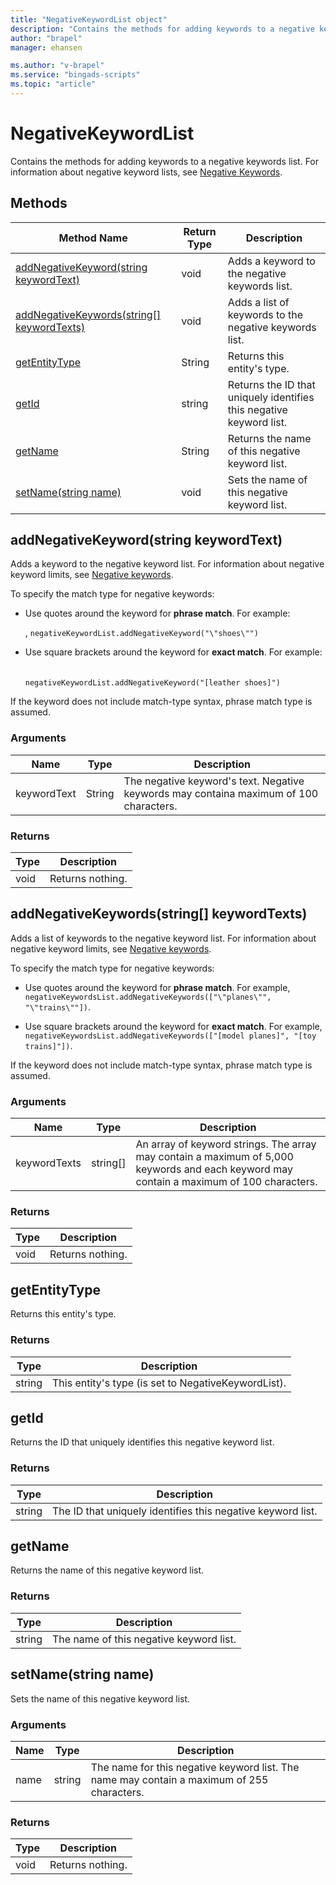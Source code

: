 ```yaml
---
title: "NegativeKeywordList object"
description: "Contains the methods for adding keywords to a negative keywords list."
author: "brapel"
manager: ehansen

ms.author: "v-brapel"
ms.service: "bingads-scripts"
ms.topic: "article"
---
```


# NegativeKeywordList

Contains the methods for adding keywords to a negative keywords list. For information about negative keyword lists, see [Negative Keywords](/bingads/guides/entity-hierarchy-limits#negativekeywords).

## Methods
|Method Name|Return Type|Description|
|-|-|-
[addNegativeKeyword(string keywordText)](#addnegativekeyword~string-keywordtext~)|void|Adds a keyword to the negative keywords list.
[addNegativeKeywords(string[] keywordTexts)](#addnegativekeywords~string-keywordtexts~)|void|Adds a list of keywords to the negative keywords list.
[getEntityType](#getentitytype)|String|Returns this entity's type.
[getId](#getid)|string|Returns the ID that uniquely identifies this negative keyword list.
[getName](#getname)|String|Returns the name of this negative keyword list.
[setName(string name)](#setname~string-name~)|void|Sets the name of this negative keyword list.

## <a name="addnegativekeyword~string-keywordtext~"></a>addNegativeKeyword(string keywordText)
Adds a keyword to the negative keyword list. For information about negative keyword limits, see [Negative keywords](/bingads/guides/entity-hierarchy-limits#negativekeywords). 

To specify the match type for negative keywords:

- Use quotes around the keyword for **phrase match**. For example:  
  
  , `negativeKeywordList.addNegativeKeyword("\"shoes\"")`  
  
- Use square brackets around the keyword for **exact match**. For example:<br /><br /><br /> `negativeKeywordList.addNegativeKeyword("[leather shoes]")`

If the keyword does not include match-type syntax, phrase match type is assumed.

### Arguments
|Name|Type|Description|
|-|-|-
keywordText|String|The negative keyword's text. Negative keywords may containa maximum of 100 characters. 

### Returns
|Type|Description|
|-|-
void|Returns nothing.

## <a name="addnegativekeywords~string-keywordtexts~"></a>addNegativeKeywords(string[] keywordTexts)
Adds a list of keywords to the negative keyword list. For information about negative keyword limits, see [Negative keywords](/bingads/guides/entity-hierarchy-limits#negativekeywords).

To specify the match type for negative keywords:

- Use quotes around the keyword for **phrase match**. For example, `negativeKeywordsList.addNegativeKeywords(["\"planes\"", "\"trains\""])`.  
  
- Use square brackets around the keyword for **exact match**. For example, `negativeKeywordsList.addNegativeKeywords(["[model planes]", "[toy trains]"])`.

If the keyword does not include match-type syntax, phrase match type is assumed.


### Arguments
|Name|Type|Description|
|-|-|-
keywordTexts|string[]|An array of keyword strings. The array may contain a maximum of 5,000 keywords and each keyword may contain a maximum of 100 characters.

### Returns
|Type|Description|
|-|-
void|Returns nothing.

## <a name="getentitytype"></a>getEntityType
Returns this entity's type. 

### Returns
|Type|Description|
|-|-
string|This entity's type (is set to NegativeKeywordList).

## <a name="getid"></a>getId
Returns the ID that uniquely identifies this negative keyword list.

### Returns
|Type|Description|
|-|-
string|The ID that uniquely identifies this negative keyword list.

## <a name="getname"></a>getName
Returns the name of this negative keyword list.

### Returns
|Type|Description|
|-|-
string|The name of this negative keyword list.

## <a name="setname~string-name~"></a>setName(string name)
Sets the name of this negative keyword list.

### Arguments
|Name|Type|Description|
|-|-|-
name|string|The name for this negative keyword list. The name may contain a maximum of 255 characters.

### Returns
|Type|Description|
|-|-
void|Returns nothing.

